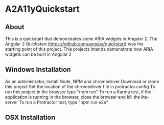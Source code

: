 # A2A11yQuickstart

About
-----
This is a quickstart that demonstrates some ARIA widgets in Angular 2. The Angular 2 Quickstart (https://github.com/angular/quickstart) was the starting point of this project. This projects intends demonstrate how ARIA widgets can be built in Angular 2

Windows Installation
----------------------------------
As an administrator, Install Node, NPM and chromedriver
Download or clone this project
Set the location of the chromedriver file in protractor.config
To run this project in the browser type "npm run"
To run a Karma test, if the application is running in the browser, close the browser and kill the lite-server
To run a Protractor test, type "npm run e2e"

OSX Installation
-------------------






